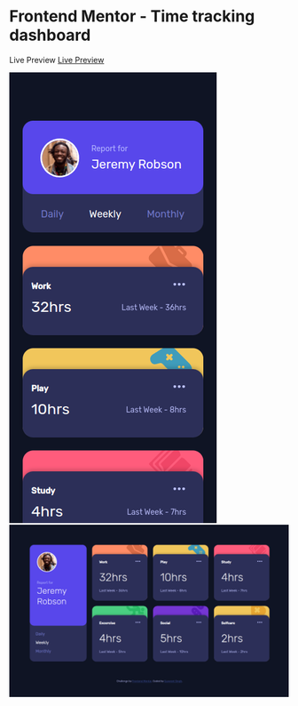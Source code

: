 # Frontend Mentor - Time tracking dashboard

Live Preview [Live Preview](https://raw.githack.com/gurpreet2188/time-tracking-dashboard-main/master/index.html)

![Design preview for the Time tracking dashboard coding challenge-Desktop](./cap_1.png)
![Design preview for the Time tracking dashboard coding challenge-Mobile](./cap_2.png)



